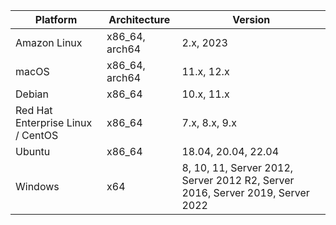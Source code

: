 | Platform                          | Architecture    | Version                                                                       |
|-----------------------------------| ----------------| ------------------------------------------------------------------------------|
| Amazon Linux                      | x86_64, arch64  | 2.x, 2023                                                                           |
| macOS                             | x86_64, arch64  | 11.x, 12.x                                                                    |
| Debian                            | x86_64          | 10.x, 11.x                                                                    |
| Red Hat Enterprise Linux / CentOS | x86_64          | 7.x, 8.x, 9.x                                                                 |
| Ubuntu                            | x86_64          | 18.04, 20.04, 22.04                                                           |
| Windows                           | x64             | 8, 10, 11, Server 2012, Server 2012 R2, Server 2016, Server 2019, Server 2022 |
